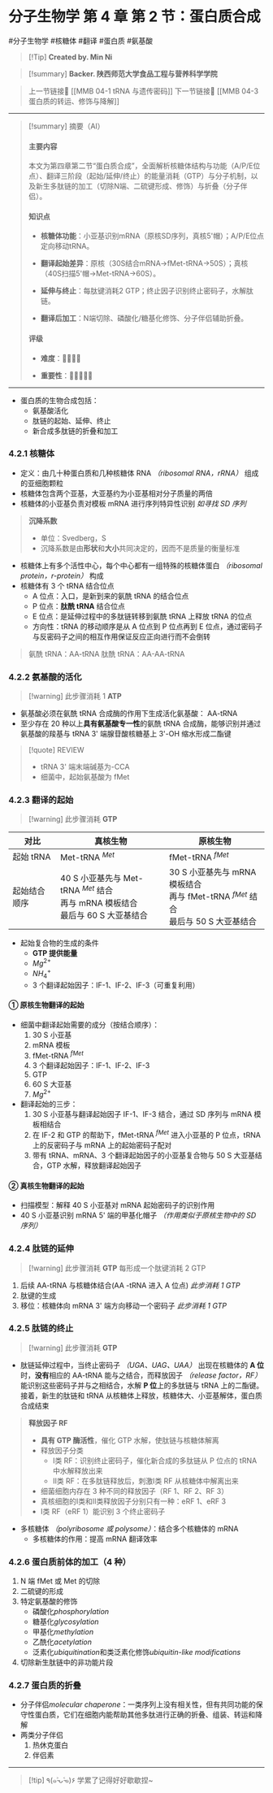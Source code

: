 # 分子生物学 第 4 章 第 2 节：蛋白质合成
#分子生物学 #核糖体 #翻译 #蛋白质 #氨基酸

> [!Tip] **Created by. Min Ni**

> [!summary] **Backer. 陕西师范大学食品工程与营养科学学院**

> 上一节链接🔗 [[MMB 04-1 tRNA 与遗传密码]]
> 下一节链接🔗 [[MMB 04-3 蛋白质的转运、修饰与降解]]

---

> [!summary] 摘要（AI）
> 
> #### 主要内容
> 
> 本文为第四章第二节“蛋白质合成”，全面解析核糖体结构与功能（A/P/E位点）、翻译三阶段（起始/延伸/终止）的能量消耗（GTP）与分子机制，以及新生多肽链的加工（切除N端、二硫键形成、修饰）与折叠（分子伴侣）。
> 
> #### 知识点
> 
> - **核糖体功能**：小亚基识别mRNA（原核SD序列，真核5'帽）；A/P/E位点定向移动tRNA。
>     
> - **翻译起始差异**：原核（30S结合mRNA→fMet-tRNA→50S）；真核（40S扫描5'帽→Met-tRNA→60S）。
>     
> - **延伸与终止**：每肽键消耗2 GTP；终止因子识别终止密码子，水解肽链。
>     
> - **翻译后加工**：N端切除、磷酸化/糖基化修饰、分子伴侣辅助折叠。
>     
> 
> #### 评级
> 
> - **难度**：🌿🌿🌿🌿
>     
> - **重要性**：🌟🌟🌟🌟🌟
>     

---
- 蛋白质的生物合成包括：
	- 氨基酸活化
	- 肽链的起始、延伸、终止
	- 新合成多肽链的折叠和加工

### 4.2.1 核糖体
- 定义：由几十种蛋白质和几种核糖体 RNA *（ribosomal RNA，rRNA）* 组成的亚细胞颗粒
- 核糖体包含两个亚基，大亚基约为小亚基相对分子质量的两倍
- 核糖体的小亚基负责对模板 mRNA 进行序列特异性识别 *如寻找 SD 序列*

> **沉降系数**
> - 单位：Svedberg，S
> - 沉降系数是由**形状**和**大小**共同决定的，因而不是质量的衡量标准

- 核糖体上有多个活性中心，每个中心都有一组特殊的核糖体蛋白 *（ribosomal protein，r-protein）* 构成
- 核糖体有 3 个 tRNA 结合位点
	- A 位点：入口，是新到来的氨酰 tRNA 的结合位点
	- P 位点：**肽酰 tRNA** 结合位点
	- E 位点：是延伸过程中的多肽链转移到氨酰 tRNA 上释放 tRNA 的位点
	- 方向性：tRNA 的移动顺序是从 A 位点到 P 位点再到 E 位点，通过密码子与反密码子之间的相互作用保证反应正向进行而不会倒转

> 氨酰 tRNA：AA-tRNA
> 肽酰 tRNA：AA-AA-tRNA

### 4.2.2 氨基酸的活化

>[!warning] 此步骤消耗 1 **ATP**

- 氨基酸必须在氨酰 tRNA 合成酶的作用下生成活化氨基酸： AA-tRNA
- 至少存在 20 种以上**具有氨基酸专一性**的氨酰 tRNA 合成酶，能够识别并通过氨基酸的羧基与 tRNA 3' 端腺苷酸核糖基上 3'-OH 缩水形成二酯键

>[!quote] REVIEW
>- tRNA 3' 端末端碱基为-CCA
>- 细菌中，起始氨基酸为 fMet

### 4.2.3 翻译的起始

>[!warning] 此步骤消耗 **GTP**

| 对比      | 真核生物                                                              | 原核生物                                                                |
| ------- | ----------------------------------------------------------------- | ------------------------------------------------------------------- |
| 起始 tRNA | Met-tRNA $^{Met}$                                                 | fMet-tRNA $^{fMet}$                                                 |
| 起始结合顺序  | 40 S 小亚基先与 Met-tRNA $^{Met}$ 结合<br>再与 mRNA 模板结合<br>最后与 60 S 大亚基结合 | 30 S 小亚基先与 mRNA 模板结合<br>再与 fMet-tRNA $^{fMet}$ 结合<br>最后与 50 S 大亚基结合 |
- 起始复合物的生成的条件
	- **GTP 提供能量**
	- $Mg^{2+}$
	- $NH_4^+$
	- 3 个翻译起始因子：IF-1、IF-2、IF-3（可重复利用）
#### ① 原核生物翻译的起始
- 细菌中翻译起始需要的成分（按结合顺序）：
	1. 30 S 小亚基
	2. mRNA 模板
	3. fMet-tRNA $^{fMet}$
	4. 3 个翻译起始因子：IF-1、IF-2、IF-3
	5. GTP
	6. 60 S 大亚基
	7. $Mg^{2+}$
- 翻译起始的三步：
	1. 30 S 小亚基与翻译起始因子 IF-1、IF-3 结合，通过 SD 序列与 mRNA 模板相结合
	2. 在 IF-2 和 GTP 的帮助下，fMet-tRNA $^{fMet}$ 进入小亚基的 P 位点，tRNA 上的反密码子与 mRNA 上的起始密码子配对
	3. 带有 tRNA、mRNA、3 个翻译起始因子的小亚基复合物与 50 S 大亚基结合，GTP 水解，释放翻译起始因子
#### ② 真核生物翻译的起始
- 扫描模型：解释 40 S 小亚基对 mRNA 起始密码子的识别作用
- 40 S 小亚基识别 mRNA 5' 端的甲基化帽子 *（作用类似于原核生物中的 SD 序列）*

### 4.2.4 肽链的延伸

>[!warning] 此步骤消耗 **GTP**
>每形成一个肽键消耗 2 GTP

1. 后续 AA-tRNA 与核糖体结合(AA -tRNA 进入 A 位点) *此步消耗 1 GTP*
2. 肽键的生成
3. 移位：核糖体向 mRNA 3' 端方向移动一个密码子 *此步消耗 1 GTP*

### 4.2.5 肽链的终止

>[!warning] 此步骤消耗 **GTP**

- 肽链延伸过程中，当终止密码子 *（UGA、UAG、UAA）* 出现在核糖体的 **A 位**时，**没有**相应的 AA-tRNA 能与之结合，而释放因子 *（release factor，RF）* 能识别这些密码子并与之相结合，水解 **P 位**上的多肽链与 tRNA 上的二酯键。接着，新生的肽链和 tRNA 从核糖体上释放，核糖体大、小亚基解体，蛋白质合成结束

> **释放因子 RF**
> - **具有 GTP 酶活性**，催化 GTP 水解，使肽链与核糖体解离
> - 释放因子分类
> 	- Ⅰ类 RF：识别终止密码子，催化新合成的多肽链从 P 位点的 tRNA 中水解释放出来
> 	- Ⅱ类 RF：在多肽链释放后，刺激Ⅰ类 RF 从核糖体中解离出来
> - 细菌细胞内存在 3 种不同的释放因子（RF 1、RF 2、RF 3）
> - 真核细胞的Ⅰ类和Ⅱ类释放因子分别只有一种：eRF 1、eRF 3
> - Ⅰ类 RF（eRF 1）能识别 3 个终止密码子

- 多核糖体 *（polyribosome 或 polysome）*：结合多个核糖体的 mRNA
	- 多核糖体的作用：提高 mRNA 翻译效率

### 4.2.6 蛋白质前体的加工（4 种）
1. N 端 fMet 或 Met 的切除
2. 二硫键的形成
3. 特定氨基酸的修饰
	- 磷酸化*phosphorylation*
	- 糖基化*glycosylation*
	- 甲基化*methylation*
	- 乙酰化*acetylation*
	- 泛素化*ubiquitination*和类泛素化修饰*ubiquitin-like modifications*
4. 切除新生肽链中的非功能片段
### 4.2.7 蛋白质的折叠
- 分子伴侣*molecular  chaperone*：一类序列上没有相关性，但有共同功能的保守性蛋白质，它们在细胞内能帮助其他多肽进行正确的折叠、组装、转运和降解
- 两类分子伴侣
	1. 热休克蛋白
	2. 伴侣素

---
> [!tip] ٩(๑˃̵ᴗ˂̵๑)۶ 学累了记得好好歇歇捏~
